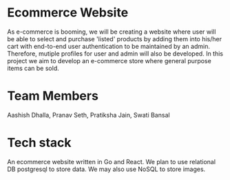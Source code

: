# Ecommerce Website
As e-commerce is booming, we will be creating a website where user will be able to select and purchase 'listed' products by adding them into his/her cart with end-to-end user authentication to be maintained by an admin. Therefore, mutiple profiles for user and admin will also be developed.
In this project we aim to develop an e-commerce store where general purpose items can be sold.


# Team Members
Aashish Dhalla, Pranav Seth, Pratiksha Jain, Swati Bansal

# Tech stack
An ecommerce website written in Go and React.
We plan to use relational DB postgresql to store data. We may also use NoSQL to store images. 
